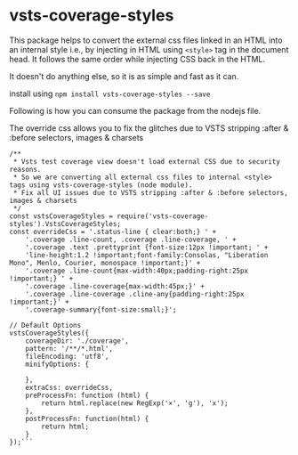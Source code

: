 # vsts-coverage-styles

This package helps to convert the external css files linked in an HTML into an internal style i.e., by injecting in HTML using ```<style>``` tag in the document head.
It follows the same order while injecting CSS back in the HTML.

It doesn't do anything else, so it is as simple and fast as it can.

install using ``` npm install vsts-coverage-styles --save ```

Following is how you can consume the package from the nodejs file.

The override css allows you to fix the glitches due to VSTS stripping :after & :before selectors, images & charsets

```
/**
 * Vsts test coverage view doesn't load external CSS due to security reasons.
 * So we are converting all external css files to internal <style> tags using vsts-coverage-styles (node module).
 * Fix all UI issues due to VSTS stripping :after & :before selectors, images & charsets
 */
const vstsCoverageStyles = require('vsts-coverage-styles').VstsCoverageStyles;
const overrideCss = '.status-line { clear:both;} ' +
    '.coverage .line-count, .coverage .line-coverage, ' +
    '.coverage .text .prettyprint {font-size:12px !important; ' +
    'line-height:1.2 !important;font-family:Consolas, "Liberation Mono", Menlo, Courier, monospace !important;}' +
    '.coverage .line-count{max-width:40px;padding-right:25px !important;} ' +
    '.coverage .line-coverage{max-width:45px;}' +
    '.coverage .line-coverage .cline-any{padding-right:25px !important;}' +
    '.coverage-summary{font-size:small;}';

// Default Options
vstsCoverageStyles({
    coverageDir: './coverage',
    pattern: '/**/*.html',
    fileEncoding: 'utf8',
    minifyOptions: {

    },
    extraCss: overrideCss,
    preProcessFn: function (html) {
        return html.replace(new RegExp('×', 'g'), 'x');
    },
    postProcessFn: function(html) {
        return html;
    }
});```

